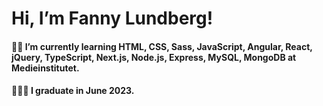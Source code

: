 # Hi, I’m Fanny Lundberg!

#### 👩‍💻 I’m currently learning HTML, CSS, Sass, JavaScript, Angular, React, jQuery, TypeScript, Next.js, Node.js, Express, MySQL, MongoDB at Medieinstitutet. 

#### 👩🏼‍🎓 I graduate in June 2023.
